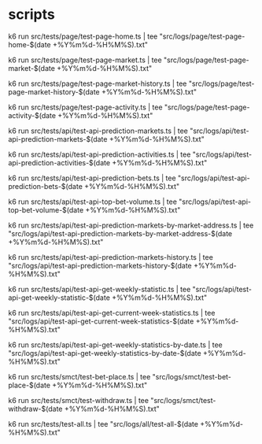 # scripts

<!-- website -->
<!-- home -->
k6 run src/tests/page/test-page-home.ts | tee "src/logs/page/test-page-home-$(date +%Y%m%d-%H%M%S).txt"
<!-- market -->
k6 run src/tests/page/test-page-market.ts | tee "src/logs/page/test-page-market-$(date +%Y%m%d-%H%M%S).txt"
<!-- market history -->
k6 run src/tests/page/test-page-market-history.ts | tee "src/logs/page/test-page-market-history-$(date +%Y%m%d-%H%M%S).txt"
<!-- activity -->
k6 run src/tests/page/test-page-activity.ts | tee "src/logs/page/test-page-activity-$(date +%Y%m%d-%H%M%S).txt"


<!-- api -->
<!-- prediction markets -->
k6 run src/tests/api/test-api-prediction-markets.ts | tee "src/logs/api/test-api-prediction-markets-$(date +%Y%m%d-%H%M%S).txt"
<!-- prediction activities -->
k6 run src/tests/api/test-api-prediction-activities.ts | tee "src/logs/api/test-api-prediction-activities-$(date +%Y%m%d-%H%M%S).txt"
<!-- prediction bets -->
k6 run src/tests/api/test-api-prediction-bets.ts | tee "src/logs/api/test-api-prediction-bets-$(date +%Y%m%d-%H%M%S).txt"
<!-- top bet volume -->
k6 run src/tests/api/test-api-top-bet-volume.ts | tee "src/logs/api/test-api-top-bet-volume-$(date +%Y%m%d-%H%M%S).txt"
<!-- prediction markets by market address -->
k6 run src/tests/api/test-api-prediction-markets-by-market-address.ts | tee "src/logs/api/test-api-prediction-markets-by-market-address-$(date +%Y%m%d-%H%M%S).txt"
<!-- prediction markets history -->
k6 run src/tests/api/test-api-prediction-markets-history.ts | tee "src/logs/api/test-api-prediction-markets-history-$(date +%Y%m%d-%H%M%S).txt"
<!-- get weekly statistic -->
k6 run src/tests/api/test-api-get-weekly-statistic.ts | tee "src/logs/api/test-api-get-weekly-statistic-$(date +%Y%m%d-%H%M%S).txt"
<!-- get current week statistics -->
k6 run src/tests/api/test-api-get-current-week-statistics.ts | tee "src/logs/api/test-api-get-current-week-statistics-$(date +%Y%m%d-%H%M%S).txt"
<!-- get weekly statistics by date -->
k6 run src/tests/api/test-api-get-weekly-statistics-by-date.ts | tee "src/logs/api/test-api-get-weekly-statistics-by-date-$(date +%Y%m%d-%H%M%S).txt"

<!-- smart-contract -->
<!-- bet place -->
k6 run src/tests/smct/test-bet-place.ts | tee "src/logs/smct/test-bet-place-$(date +%Y%m%d-%H%M%S).txt"
<!-- withdraw -->
k6 run src/tests/smct/test-withdraw.ts | tee "src/logs/smct/test-withdraw-$(date +%Y%m%d-%H%M%S).txt"

<!-- all -->
k6 run src/tests/test-all.ts | tee "src/logs/all/test-all-$(date +%Y%m%d-%H%M%S).txt"
